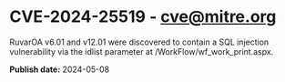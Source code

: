 # CVE-2024-25519 - cve@mitre.org

RuvarOA v6.01 and v12.01 were discovered to contain a SQL injection vulnerability via the idlist parameter at /WorkFlow/wf_work_print.aspx.

**Publish date:** 2024-05-08
